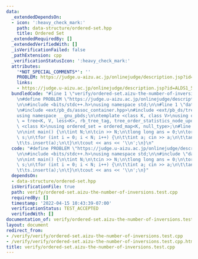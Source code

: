 ```yaml
---
data:
  _extendedDependsOn:
  - icon: ':heavy_check_mark:'
    path: data-structure/ordered-set.hpp
    title: Ordered Set
  _extendedRequiredBy: []
  _extendedVerifiedWith: []
  _isVerificationFailed: false
  _pathExtension: cpp
  _verificationStatusIcon: ':heavy_check_mark:'
  attributes:
    '*NOT_SPECIAL_COMMENTS*': ''
    PROBLEM: https://judge.u-aizu.ac.jp/onlinejudge/description.jsp?id=ALDS1_5_D
    links:
    - https://judge.u-aizu.ac.jp/onlinejudge/description.jsp?id=ALDS1_5_D
  bundledCode: "#line 1 \"verify/ordered-set.aizu-the-number-of-inversions.test.cpp\"\
    \n#define PROBLEM \"https://judge.u-aizu.ac.jp/onlinejudge/description.jsp?id=ALDS1_5_D\"\
    \n\n#include <bits/stdc++.h>\nusing namespace std;\n\n#line 1 \"data-structure/ordered-set.hpp\"\
    \n#include <ext/pb_ds/assoc_container.hpp>\n#include <ext/pb_ds/tree_policy.hpp>\n\
    using namespace __gnu_pbds;\n\ntemplate <class K, class V>\nusing ordered_map\
    \ = tree<K, V, less<K>, rb_tree_tag, tree_order_statistics_node_update>;\n\ntemplate\
    \ <class K>\nusing ordered_set = ordered_map<K, null_type>;\n#line 7 \"verify/ordered-set.aizu-the-number-of-inversions.test.cpp\"\
    \n\nint main() {\n\tint N;\n\tcin >> N;\n\tlong long ans = 0;\n\tordered_set<int>\
    \ s;\n\tfor (int i = 0; i < N; i++) {\n\t\tint a; cin >> a;\n\t\tans += i - s.order_of_key(a);\n\
    \t\ts.insert(a);\n\t}\n\tcout << ans << '\\n';\n}\n"
  code: "#define PROBLEM \"https://judge.u-aizu.ac.jp/onlinejudge/description.jsp?id=ALDS1_5_D\"\
    \n\n#include <bits/stdc++.h>\nusing namespace std;\n\n#include \"data-structure/ordered-set.hpp\"\
    \n\nint main() {\n\tint N;\n\tcin >> N;\n\tlong long ans = 0;\n\tordered_set<int>\
    \ s;\n\tfor (int i = 0; i < N; i++) {\n\t\tint a; cin >> a;\n\t\tans += i - s.order_of_key(a);\n\
    \t\ts.insert(a);\n\t}\n\tcout << ans << '\\n';\n}"
  dependsOn:
  - data-structure/ordered-set.hpp
  isVerificationFile: true
  path: verify/ordered-set.aizu-the-number-of-inversions.test.cpp
  requiredBy: []
  timestamp: '2022-04-15 10:43:39-07:00'
  verificationStatus: TEST_ACCEPTED
  verifiedWith: []
documentation_of: verify/ordered-set.aizu-the-number-of-inversions.test.cpp
layout: document
redirect_from:
- /verify/verify/ordered-set.aizu-the-number-of-inversions.test.cpp
- /verify/verify/ordered-set.aizu-the-number-of-inversions.test.cpp.html
title: verify/ordered-set.aizu-the-number-of-inversions.test.cpp
---
```

